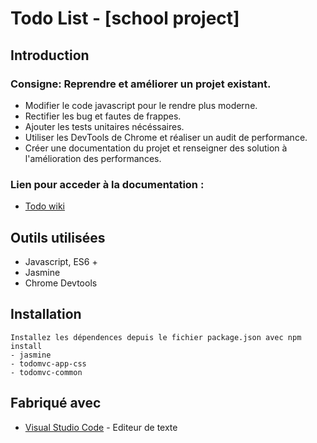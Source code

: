 # Todo List - [school project]

## Introduction

### Consigne: Reprendre et améliorer un projet existant.
- Modifier le code javascript pour le rendre plus moderne.
- Rectifier les bug et fautes de frappes.
- Ajouter les tests unitaires nécéssaires.
- Utiliser les DevTools de Chrome et réaliser un audit de performance.
- Créer une documentation du projet et renseigner des solution à l'amélioration des performances.

### Lien pour acceder à la documentation :
* [Todo wiki](https://github.com/ChloeTrk/Todo-list-app/wiki)

## Outils utilisées
- Javascript, ES6 +
- Jasmine
- Chrome Devtools 

## Installation

    Installez les dépendences depuis le fichier package.json avec npm install 
    - jasmine
    - todomvc-app-css
    - todomvc-common

## Fabriqué avec

* [Visual Studio Code](https://code.visualstudio.com/) - Editeur de texte

